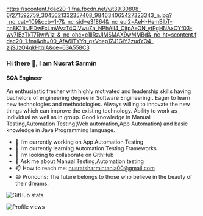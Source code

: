 https://scontent.fdac20-1.fna.fbcdn.net/v/t39.30808-6/271592759_3045621332357408_984634065427323343_n.jpg?_nc_cat=109&ccb=1-7&_nc_sid=e3f864&_nc_eui2=AeH-HemBlbT-nn8K11itJFDwFcLmWvzT4QIVwuZa_NPhAiI4_CjtpAeON_ytPgHNAxOYf03-wv7IBzTkT7RwW1z_&_nc_ohc=e1llRzJIMSMAX9wMMBd&_nc_ht=scontent.fdac20-1.fna&oh=00_AfA6ITYYq_qzVoep1ZJ1GlY2zudYO4-zijSJzO4qkHtgjA&oe=63A558C3

### Hi there 👋, I am Nusrat Sarmin
#### SQA Engineer


An enthusiastic fresher with highly motivated and leadership skills having bachelors of engineering degree in Software Engineering . Eager to learn new technologies and methodologies. Always willing to innovate the new things which can improve the existing technology. Ability to work as individual as well as in group. Good knowledge in Manual Testing,Automation Testing(Web automation,App Automation)  and basic knowledge in Java Programming language.

- 🔭 I’m currently working on App Automation Testing 
- 🌱 I’m currently learning Automation Testing Frameworks 
- 👯 I’m looking to collaborate on GithHub 
- 💬 Ask me about Manual Testing,Automation testing 
- 📫 How to reach me: nusratsharmintania00@gmail.com 
- 😄 Pronouns: The future belongs to those who believe in the beauty of their dreams. 


![GitHub stats](https://github-readme-stats.vercel.app/api?username=Nusrat-Sarmin&show_icons=true)  

![Profile views](https://gpvc.arturio.dev/Nusrat-Sarmin)  
